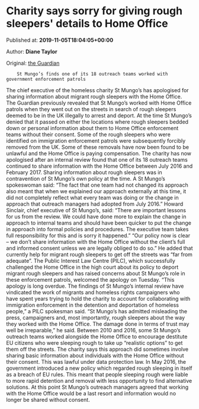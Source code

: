 
# Charity says sorry for giving rough sleepers' details to Home Office

Published at: **2019-11-05T18:04:05+00:00**

Author: **Diane Taylor**

Original: [the Guardian](https://www.theguardian.com/uk-news/2019/nov/05/charity-st-mungos-says-sorry-for-giving-rough-sleepers-details-to-home-office)


        St Mungo’s finds one of its 18 outreach teams worked with government enforcement patrols
      
The chief executive of the homeless charity St Mungo’s has apologised for sharing information about migrant rough sleepers with the Home Office.
The Guardian previously revealed that St Mungo’s worked with Home Office patrols when they went out on the streets in search of rough sleepers deemed to be in the UK illegally to arrest and deport.
At the time St Mungo’s denied that it passed on either the locations where rough sleepers bedded down or personal information about them to Home Office enforcement teams without their consent. Some of the rough sleepers who were identified on immigration enforcement patrols were subsequently forcibly removed from the UK. Some of these removals have now been found to be unlawful and the Home Office is paying compensation.
The charity has now apologised after an internal review found that one of its 18 outreach teams continued to share information with the Home Office between July 2016 and February 2017. Sharing information about rough sleepers was in contravention of St Mungo’s own policy at the time.
A St Mungo’s spokeswoman said: “The fact that one team had not changed its approach also meant that when we explained our approach externally at this time, it did not completely reflect what every team was doing or the change in approach that outreach managers had adopted from July 2016.”
Howard Sinclair, chief executive of St Mungo’s, said: “There are important lessons for us from the review. We could have done more to explain the change in approach to internal teams and should have been quicker to put the change in approach into formal policies and procedures. The executive team takes full responsibility for this and is sorry it happened.”
“Our policy now is clear – we don’t share information with the Home Office without the client’s full and informed consent unless we are legally obliged to do so.” He added that currently help for migrant rough sleepers to get off the streets was “far from adequate”.
The Public Interest Law Centre (PILC), which successfully challenged the Home Office in the high court about its policy to deport migrant rough sleepers and has raised concerns about St Mungo’s role in these enforcement patrols, welcomed the apology on Tuesday.
“This apology is long overdue. The findings of St Mungo’s internal review have vindicated the work of migrants and homeless rights campaigners who have spent years trying to hold the charity to account for collaborating with immigration enforcement in the detention and deportation of homeless people,” a PILC spokesman said.
“St Mungo’s has admitted misleading the press, campaigners and, most importantly, rough sleepers about the way they worked with the Home Office. The damage done in terms of trust may well be irreparable,” he said.
Between 2010 and 2016, some St Mungo’s outreach teams worked alongside the Home Office to encourage destitute EU citizens who were sleeping rough to take up “realistic options” to get them off the streets. The charity says this approach did sometimes involve sharing basic information about individuals with the Home Office without their consent. This was lawful under data protection law.
In May 2016, the government introduced a new policy which regarded rough sleeping in itself as a breach of EU rules. This meant that people sleeping rough were liable to more rapid detention and removal with less opportunity to find alternative solutions. At this point St Mungo’s outreach managers agreed that working with the Home Office would be a last resort and information would no longer be shared without consent.
